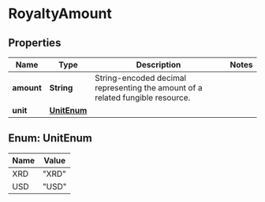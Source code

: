 

# RoyaltyAmount


## Properties

| Name | Type | Description | Notes |
|------------ | ------------- | ------------- | -------------|
|**amount** | **String** | String-encoded decimal representing the amount of a related fungible resource. |  |
|**unit** | [**UnitEnum**](#UnitEnum) |  |  |



## Enum: UnitEnum

| Name | Value |
|---- | -----|
| XRD | &quot;XRD&quot; |
| USD | &quot;USD&quot; |



